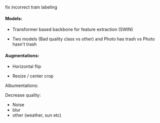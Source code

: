 fix incorrect train labeling

#### Models:

* Transformer based backbone for feature extraction (SWIN)

* Two models (Bad quality class vs other) and Photo has trash vs Photo hasn't trash

#### Augmentations:

* Horizontal flip

* Resize / center crop

Albumentations:

Decrease quality:

* Noise
* blur
* other (weather, sun etc)
